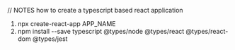 // NOTES how to create a typescript based react application

1. npx create-react-app APP_NAME
2. npm install --save typescript @types/node @types/react @types/react-dom @types/jest
